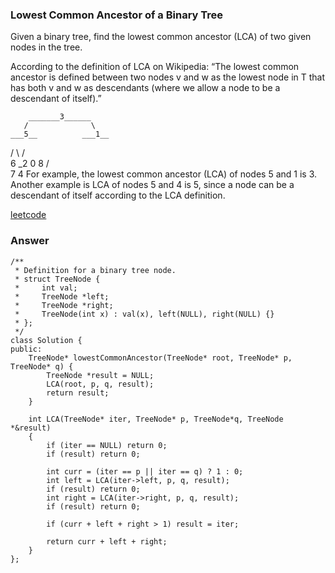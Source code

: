 ### Lowest Common Ancestor of a Binary Tree
Given a binary tree, find the lowest common ancestor (LCA) of two given nodes in the tree.

According to the definition of LCA on Wikipedia: “The lowest common ancestor is defined between two nodes v and w as the lowest node in T that has both v and w as descendants (where we allow a node to be a descendant of itself).”

        _______3______
       /              \
    ___5__          ___1__
   /      \        /      \
   6      _2       0       8
         /  \
         7   4
For example, the lowest common ancestor (LCA) of nodes 5 and 1 is 3. Another example is LCA of nodes 5 and 4 is 5, since a node can be a descendant of itself according to the LCA definition.

[leetcode](https://leetcode.com/problems/lowest-common-ancestor-of-a-binary-tree/description/)

### Answer 

	/**
	 * Definition for a binary tree node.
	 * struct TreeNode {
	 *     int val;
	 *     TreeNode *left;
	 *     TreeNode *right;
	 *     TreeNode(int x) : val(x), left(NULL), right(NULL) {}
	 * };
	 */
	class Solution {
	public:
	    TreeNode* lowestCommonAncestor(TreeNode* root, TreeNode* p, TreeNode* q) {
	        TreeNode *result = NULL;
	        LCA(root, p, q, result);
	        return result;
	    }
	    
	    int LCA(TreeNode* iter, TreeNode* p, TreeNode*q, TreeNode *&result)
	    {
	        if (iter == NULL) return 0;
	        if (result) return 0;
	        
	        int curr = (iter == p || iter == q) ? 1 : 0;
	        int left = LCA(iter->left, p, q, result);
	        if (result) return 0;
	        int right = LCA(iter->right, p, q, result);
	        if (result) return 0;
	        
	        if (curr + left + right > 1) result = iter;
	        
	        return curr + left + right;
	    }
	};
